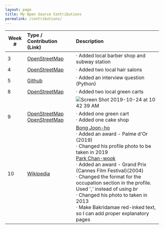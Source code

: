 ```yaml
---
layout: page
title: My Open Source Contributions
permalink: /contributions/
---
```


<!--
Type of the contribution should be "Wikipedia edit", "OpenStreet Map feature", "Project Documentation", "Project Code", "Blog Edit", etc.

The description should include a brief summary of what you did.

Replace the first row below with your contribution.

-->





| Week # | Type / Contribution (Link) | Description |
|---|:---|:---|
| 3 | [OpenStreetMap](https://www.openstreetmap.org/changeset/74404500) | · Added local barber shop and subway station |
| 4 | [OpenStreetMap](https://www.openstreetmap.org/changeset/74786743#map=19/40.77031/-73.95781) | · Added two local hair salons |
| 5 | [Github](https://github.com/adityaarakeri/Interview-solved/pull/7) | · Added an interview question (Python) |
| 8 | [OpenStreetMap](https://www.openstreetmap.org/edit#map=19/40.77301/-73.95819) | · Added two local green carts |
| | | ![Screen Shot 2019-10-24 at 10 42 39 AM](https://user-images.githubusercontent.com/30683150/67496938-32fe0880-f64b-11e9-97ce-3bea4c494479.png) |
| 9 | [OpenStreetMap](https://www.openstreetmap.org/node/6918676615#map=19/40.77794/-73.95147)<br> [OpenStreetMap](https://www.openstreetmap.org/changeset/76248010) | · Added one green cart<br> · Added one cake shop |
| 10 | [Wikipedia](https://en.wikipedia.org/wiki/Special:Contributions/Nancydocode) | [Bong Joon-ho](https://en.wikipedia.org/wiki/Bong_Joon-ho)<br> · Added an award - Palme d'Or (2019) <br> · Changed his profile photo to be taken in 2019 <br> [Park Chan-wook](https://en.wikipedia.org/wiki/Park_Chan-wook) <br> · Added an award - Grand Prix (Cannes Film Festival)(2004) <br> · Changed the format for the occupation section in the profile. Used ',' instead of using _br_ <br> · Changed his photo to taken in 2013 <br> · Make Bakridamae red-inked text, so I can add proper explanatory pages |
